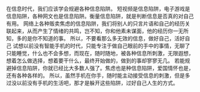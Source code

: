 在信息时代，我们应该学会规避各种信息陷阱。
短视频是信息陷阱，电子游戏是信息陷阱，各种网文也是信息陷阱。衡量信息陷阱，就是判断信息是否真的对自己有用。
网络上各种贩卖焦虑的信息陷阱，我们将别人的只言片语和自己的经历关联起来，从而产生了情绪的共鸣，岂不知，你和他素未谋面，他的经历你一无所知，多的是你不知道的事。
所以，不要看那么多无效的信息，做好自己，活好自己
试想以前没有智能手机的时代，只能专注于做自己眼前的手中的事情，无聊了只能睡觉，什么也不会多想，而现在，随时随地，被各种信息所刺激，无限遐想，想着怎么做选择，想着要干什么，最终开始做的，做到的事却寥寥无几。
若能规避掉信息陷阱，你就已经比大多数人强了。焦虑也是种信息陷阱，爱国情怀也是，还有各种各样的。
所以，虽然手机在你手，随时能主动接受信息的刺激，但是多过没以前没有手机的生活吧，那才是躲开这些陷阱，过好自己人生的方式。